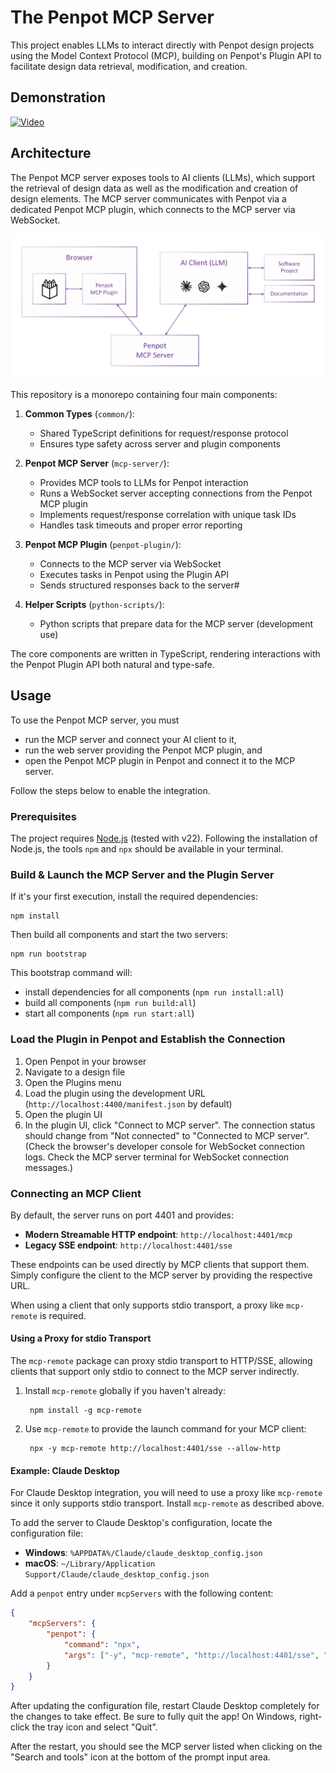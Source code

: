 # The Penpot MCP Server

This project enables LLMs to interact directly with Penpot design projects 
using the Model Context Protocol (MCP), building on Penpot's Plugin API
to facilitate design data retrieval, modification, and creation.


## Demonstration

[![Video](https://v32155.1blu.de/penpot/PenpotFest2025_thumbnail.png)](https://v32155.1blu.de/penpot/PenpotFest2025.mp4)


## Architecture

The Penpot MCP server exposes tools to AI clients (LLMs), which support the retrieval
of design data as well as the modification and creation of design elements.
The MCP server communicates with Penpot via a dedicated Penpot MCP plugin,
which connects to the MCP server via WebSocket.

![Architecture](resources/architecture.png)

This repository is a monorepo containing four main components:

1. **Common Types** (`common/`): 
   - Shared TypeScript definitions for request/response protocol
   - Ensures type safety across server and plugin components

2. **Penpot MCP Server** (`mcp-server/`): 
   - Provides MCP tools to LLMs for Penpot interaction
   - Runs a WebSocket server accepting connections from the Penpot MCP plugin
   - Implements request/response correlation with unique task IDs
   - Handles task timeouts and proper error reporting

3. **Penpot MCP Plugin** (`penpot-plugin/`):
   - Connects to the MCP server via WebSocket
   - Executes tasks in Penpot using the Plugin API  
   - Sends structured responses back to the server#

4. **Helper Scripts** (`python-scripts/`):
   - Python scripts that prepare data for the MCP server (development use)

The core components are written in TypeScript, rendering interactions with the
Penpot Plugin API both natural and type-safe.


## Usage

To use the Penpot MCP server, you must
 * run the MCP server and connect your AI client to it,
 * run the web server providing the Penpot MCP plugin, and
 * open the Penpot MCP plugin in Penpot and connect it to the MCP server. 

Follow the steps below to enable the integration.

### Prerequisites

The project requires [Node.js](https://nodejs.org/) (tested with v22).
Following the installation of Node.js, the tools `npm` and `npx` should be 
available in your terminal.

### Build & Launch the MCP Server and the Plugin Server

If it's your first execution, install the required dependencies:
```shell
npm install
```

Then build all components and start the two servers:
```shell
npm run bootstrap
```

This bootstrap command will: 
  * install dependencies for all components (`npm run install:all`)
  * build all components (`npm run build:all`)
  * start all components (`npm run start:all`)


### Load the Plugin in Penpot and Establish the Connection

1. Open Penpot in your browser
2. Navigate to a design file
3. Open the Plugins menu
4. Load the plugin using the development URL (`http://localhost:4400/manifest.json` by default)
5. Open the plugin UI
6. In the plugin UI, click "Connect to MCP server".
   The connection status should change from "Not connected" to "Connected to MCP server".  
   (Check the browser's developer console for WebSocket connection logs.
   Check the MCP server terminal for WebSocket connection messages.)

### Connecting an MCP Client

By default, the server runs on port 4401 and provides:

- **Modern Streamable HTTP endpoint**: `http://localhost:4401/mcp`
- **Legacy SSE endpoint**: `http://localhost:4401/sse`

These endpoints can be used directly by MCP clients that support them.
Simply configure the client to the MCP server by providing the respective URL.

When using a client that only supports stdio transport,
a proxy like `mcp-remote` is required.

#### Using a Proxy for stdio Transport

The `mcp-remote` package can proxy stdio transport to HTTP/SSE, 
allowing clients that support only stdio to connect to the MCP server indirectly.

1. Install `mcp-remote` globally if you haven't already:

        npm install -g mcp-remote

2. Use `mcp-remote` to provide the launch command for your MCP client:

        npx -y mcp-remote http://localhost:4401/sse --allow-http

#### Example: Claude Desktop

For Claude Desktop integration, you will need to use a proxy like `mcp-remote` since it only supports stdio transport.
Install `mcp-remote` as described above.

To add the server to Claude Desktop's configuration, locate the configuration file:

- **Windows**: `%APPDATA%/Claude/claude_desktop_config.json`
- **macOS**: `~/Library/Application Support/Claude/claude_desktop_config.json`

Add a `penpot` entry under `mcpServers` with the following content: 

```json
{
    "mcpServers": {
        "penpot": {
            "command": "npx",
            "args": ["-y", "mcp-remote", "http://localhost:4401/sse", "--allow-http"]
        }
    }
}
```

After updating the configuration file, restart Claude Desktop completely for the changes to take effect.
Be sure to fully quit the app! On Windows, right-click the tray icon and select "Quit".

After the restart, you should see the MCP server listed when clicking on the "Search and tools" icon at the bottom
of the prompt input area.
